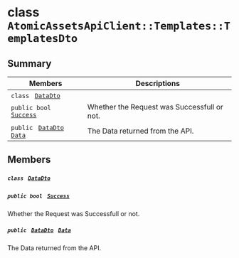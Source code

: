 # class `AtomicAssetsApiClient::Templates::TemplatesDto` 

## Summary

 Members                                | Descriptions                                
----------------------------------------|---------------------------------------------
`class ` [`DataDto`](AtomicAssetsApiClient--Templates--TemplatesDto--DataDto.md)        | 
`public bool ` [`Success`](#class_atomic_assets_api_client_1_1_templates_1_1_templates_dto_1a506fb037fbb6bfe8f254c021a2c3cfac) | Whether the Request was Successfull or not.
`public ` [`DataDto`](AtomicAssetsApiClient--Templates--TemplatesDto--DataDto.md)` ` [`Data`](#class_atomic_assets_api_client_1_1_templates_1_1_templates_dto_1a6ed89521b3da4f30d2ab82c36d0afd13) | The Data returned from the API.

## Members

##### `class ` [`DataDto`](AtomicAssetsApiClient--Templates--TemplatesDto--DataDto.md) 

##### `public bool ` [`Success`](#class_atomic_assets_api_client_1_1_templates_1_1_templates_dto_1a506fb037fbb6bfe8f254c021a2c3cfac) 

Whether the Request was Successfull or not.

##### `public ` [`DataDto`](AtomicAssetsApiClient--Templates--TemplatesDto--DataDto.md)` ` [`Data`](#class_atomic_assets_api_client_1_1_templates_1_1_templates_dto_1a6ed89521b3da4f30d2ab82c36d0afd13) 

The Data returned from the API.

